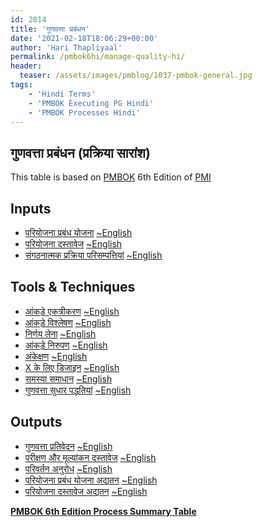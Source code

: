 ```yaml
---
id: 2014   
title: 'गुणवत्ता प्रबंधन'
date: '2021-02-18T18:06:29+00:00'
author: 'Hari Thapliyaal'
permalink: /pmbok6hi/manage-quality-hi/
header:
  teaser: /assets/images/pmblog/1037-pmbok-general.jpg
tags:
    - 'Hindi Terms'
    - 'PMBOK Executing PG Hindi'
    - 'PMBOK Processes Hindi'
---
```


## गुणवत्ता प्रबंधन (प्रक्रिया सारांश)

This table is based on [PMBOK](https://www.pmi.org/pmbok-guide-standards) 6th Edition of [PMI](https:/www.pmi.org)

## Inputs

- [परियोजना प्रबंध योजना](/pmbok6hi/project-management-plan-hi) [~English](/pmbok6/Project-Management-Plan)
- [परियोजना दस्तावेज](/pmbok6hi/project-documents-hi) [~English](/pmbok6/Project-Documents)
- [संगठनात्मक प्रक्रिया परिसम्पत्तियां](/pmbok6hi/organizational-process-assets-hi) [~English](/pmbok6/Organizational-Process-Assets)

## Tools &amp; Techniques

- [आंकड़े एकत्रीकरण](/pmbok6hi/data-gathering-hi) [~English](/pmbok6/Data-Gathering)
- [आंकड़े विश्लेषण](/pmbok6hi/data-analysis-hi) [~English](/pmbok6/Data-Analysis)
- [निर्णय लेना](/pmbok6hi/decision-making-hi) [~English](/pmbok6/Decision-Making)
- [आंकड़े निरुपण](/pmbok6hi/data-representation-hi) [~English](/pmbok6/Data-Representation)
- [अंकेक्षण](/pmbok6hi/audits-hi) [~English](/pmbok6/Audits)
- [X के लिए डिजाइन](/pmbok6hi/design-for-x-hi) [~English](/pmbok6/Design-For-X)
- [समस्या समाधान](/pmbok6hi/problem-solving-hi) [~English](/pmbok6/Problem-Solving)
- [गुणवत्ता सुधार पद्धतियां](/pmbok6hi/quality-improvement-methods-hi) [~English](/pmbok6/Quality-Improvement-Methods)

## Outputs

- [गुणवत्ता प्रतिवेदन](/pmbok6hi/quality-reports-hi) [~English](/pmbok6/Quality-Reports)
- [परीक्षण और मूल्यांकन दस्तावेज](/pmbok6hi/test-and-evaluation-documents-hi) [~English](/pmbok6/Test-And-Evaluation-Documents)
- [परिवर्तन अनुरोध](/pmbok6hi/change-requests-hi) [~English](/pmbok6/Change-Requests)
- [परियोजना प्रबंध योजना अद्यतन](/pmbok6hi/project-management-plan-updates-hi) [~English](/pmbok6/Project-Management-Plan-Updates)
- [परियोजना दस्तावेज अद्यतन](/pmbok6hi/project-documents-updates-hi) [~English](/pmbok6/Project-Documents-Updates)

**[PMBOK 6th Edition Process Summary Table](process-groups-and-processes-in-pmbok6/)**